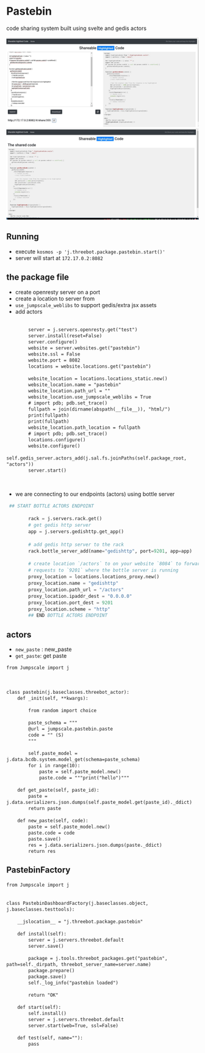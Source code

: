 # Pastebin

code sharing system built using svelte and gedis actors

![pastebin1](./pastebin1.jpg)
![pastebin2](./pastebin2.jpg)


## Running 

- execute `kosmos -p 'j.threebot.package.pastebin.start()'`
- server will start at `172.17.0.2:8082`

## the package file

- create openresty server on a port
- create a location to server from
- `use_jumpscale_weblibs` to support gedis/extra jsx assets
- add actors

```python3

        server = j.servers.openresty.get("test")
        server.install(reset=False)
        server.configure()
        website = server.websites.get("pastebin")
        website.ssl = False
        website.port = 8082
        locations = website.locations.get("pastebin")

        website_location = locations.locations_static.new()
        website_location.name = "pastebin"
        website_location.path_url = ""
        website_location.use_jumpscale_weblibs = True
        # import pdb; pdb.set_trace()
        fullpath = join(dirname(abspath(__file__)), "html/")
        print(fullpath)
        print(fullpath)
        website_location.path_location = fullpath
        # import pdb; pdb.set_trace()
        locations.configure()
        website.configure()
        self.gedis_server.actors_add(j.sal.fs.joinPaths(self.package_root, "actors"))
        server.start()



```
- we are connecting to our endpoints (actors) using bottle server
```python
 ## START BOTTLE ACTORS ENDPOINT

        rack = j.servers.rack.get()
        # get gedis http server
        app = j.servers.gedishttp.get_app()

        # add gedis http server to the rack
        rack.bottle_server_add(name="gedishttp", port=9201, app=app)

        # create location `/actors` to on your website `8084` to forward
        # requests to `9201` where the bottle server is running
        proxy_location = locations.locations_proxy.new()
        proxy_location.name = "gedishttp"
        proxy_location.path_url = "/actors"
        proxy_location.ipaddr_dest = "0.0.0.0"
        proxy_location.port_dest = 9201
        proxy_location.scheme = "http"
        ## END BOTTLE ACTORS ENDPOINT
```


## actors

- `new_paste` : new_paste 
- `get_paste`: get paste

```python3
from Jumpscale import j



class pastebin(j.baseclasses.threebot_actor):
    def _init(self, **kwargs):

        from random import choice

        paste_schema = """
        @url = jumpscale.pastebin.paste
        code = "" (S)
        """

        self.paste_model = j.data.bcdb.system.model_get(schema=paste_schema)
        for i in range(10):
            paste = self.paste_model.new()
            paste.code = """print("hello")"""

    def get_paste(self, paste_id):
        paste = j.data.serializers.json.dumps(self.paste_model.get(paste_id)._ddict)
        return paste

    def new_paste(self, code):
        paste = self.paste_model.new()
        paste.code = code
        paste.save()
        res = j.data.serializers.json.dumps(paste._ddict)
        return res
```

## PastebinFactory


```
from Jumpscale import j


class PastebinDashboardFactory(j.baseclasses.object, j.baseclasses.testtools):

    __jslocation__ = "j.threebot.package.pastebin"

    def install(self):
        server = j.servers.threebot.default
        server.save()

        package = j.tools.threebot_packages.get("pastebin", path=self._dirpath, threebot_server_name=server.name)
        package.prepare()
        package.save()
        self._log_info("pastebin loaded")

        return "OK"

    def start(self):
        self.install()
        server = j.servers.threebot.default
        server.start(web=True, ssl=False)

    def test(self, name=""):
        pass

```